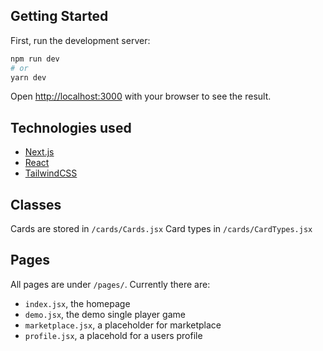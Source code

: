 ## Getting Started

First, run the development server:

```bash
npm run dev
# or
yarn dev
```

Open [http://localhost:3000](http://localhost:3000) with your browser to see the result.

## Technologies used

- [Next.js](https://nextjs.org/)
- [React](https://reactjs.org/)
- [TailwindCSS](https://tailwindcss.com/)

## Classes

Cards are stored in `/cards/Cards.jsx`
Card types in `/cards/CardTypes.jsx`

## Pages

All pages are under `/pages/`.
Currently there are:
- `index.jsx`, the homepage
- `demo.jsx`, the demo single player game
- `marketplace.jsx`, a placeholder for marketplace
- `profile.jsx`, a placehold for a users profile
